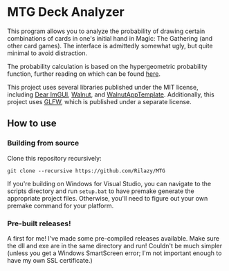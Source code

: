 # MTG Deck Analyzer

This program allows you to analyze the probability of drawing certain combinations of cards in one's initial hand in Magic: The Gathering (and other card games).
The interface is admittedly somewhat ugly, but quite minimal to avoid distraction.

The probability calculation is based on the hypergeometric probability function, further reading on which can be found [here](https://stattrek.com/probability-distributions/hypergeometric).

This project uses several libraries published under the MIT license, including [Dear ImGUI](https://github.com/ocornut/imgui), [Walnut](https://github.com/TheCherno/Walnut), and [WalnutAppTemplate](https://github.com/TheCherno/WalnutAppTemplate).
Additionally, this project uses [GLFW](https://www.glfw.org/), which is published under a separate license.

## How to use
### Building from source
  Clone this repository recursively:
  ```
  git clone --recursive https://github.com/Rilazy/MTG
  ```
  If you're building on Windows for Visual Studio, you can navigate to the scripts directory and run `setup.bat` to have premake generate the appropriate project files. Otherwise, you'll need to figure out your own premake command for your platform.
### Pre-built releases!
  A first for me! I've made some pre-compiled releases available. Make sure the dll and exe are in the same directory and run! Couldn't be much simpler (unless you get a Windows SmartScreen error; I'm not important enough to have my own SSL certificate.)

